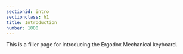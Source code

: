 ```yaml
---
sectionid: intro
sectionclass: h1
title: Introduction
number: 1000
---
```

This is a filler page for introducing the Ergodox Mechanical keyboard.
